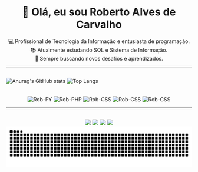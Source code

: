 <!-- README para perfil GitHub -->

<h1 align="center">👋 Olá, eu sou Roberto Alves de Carvalho</h1>

<p align="center">
💻 Profissional de Tecnologia da Informação e entusiasta de programação.<br>
📚 Atualmente estudando SQL e Sistema de Informação.<br>
🚀 Sempre buscando novos desafios e aprendizados.
</p>

---

## 

![Anurag's GitHub stats](https://github-readme-stats.vercel.app/api?username=DeCarvalhoRoberto&show_icons=true&theme=radical)
![Top Langs](https://github-readme-stats.vercel.app/api/top-langs/?username=DeCarvalhoRoberto&hide_progress=true)

<p align="center"><br>
  <img align="center" alt="Rob-PY" height="30" width="40" src="https://cdn.jsdelivr.net/gh/devicons/devicon@latest/icons/python/python-original.svg">
  <img align="center" alt="Rob-PHP" height="30" width="40" src="https://cdn.jsdelivr.net/gh/devicons/devicon@latest/icons/php/php-original.svg">
  <img align="center" alt="Rob-CSS" height="30" width="40" src="https://cdn.jsdelivr.net/gh/devicons/devicon@latest/icons/css3/css3-original.svg">
  <img align="center" alt="Rob-CSS" height="30" width="40" src="https://cdn.jsdelivr.net/gh/devicons/devicon@latest/icons/html5/html5-original.svg">
  <img align="center" alt="Rob-CSS" height="30" width="40" src="https://cdn.jsdelivr.net/gh/devicons/devicon@latest/icons/sqldeveloper/sqldeveloper-original.svg">
</p>


---



<div align="center"><br> 
  <a href="https://instagram.com/de.carvalho.301" target="_blank"><img src="https://img.shields.io/badge/-Instagram-%23E4405F?style=for-the-badge&logo=instagram&logoColor=white" target="_blank"></a>
 <a href="https://discord.gg/zd64Tqkn" target="_blank"><img src="https://img.shields.io/badge/Discord-7289DA?style=for-the-badge&logo=discord&logoColor=white" target="_blank"></a> 
  <a href = "mailto:robertoalves7111@gmail.com"><img src="https://img.shields.io/badge/-Gmail-%23333?style=for-the-badge&logo=gmail&logoColor=white" target="_blank"></a>
  <a href="https://www.linkedin.com/in/decarvalhoroberto" target="_blank"><img src="https://img.shields.io/badge/-LinkedIn-%230077B5?style=for-the-badge&logo=linkedin&logoColor=white" target="_blank"></a> 
  
</div>
<picture align="center">
  <source media="(prefers-color-scheme: dark)" srcset="https://raw.githubusercontent.com/CoderAlves/CoderAlves/output/github-contribution-grid-snake-dark.svg">
  <source media="(prefers-color-scheme: light)" srcset="https://raw.githubusercontent.com/CoderAlves/CoderAlves/output/github-contribution-grid-snake-dark.svg">
  <img align="center" alt="github contribution grid snake animation" src="https://raw.githubusercontent.com/CoderAlves/CoderAlves/output/github-contribution-grid-snake.svg">
</picture>
